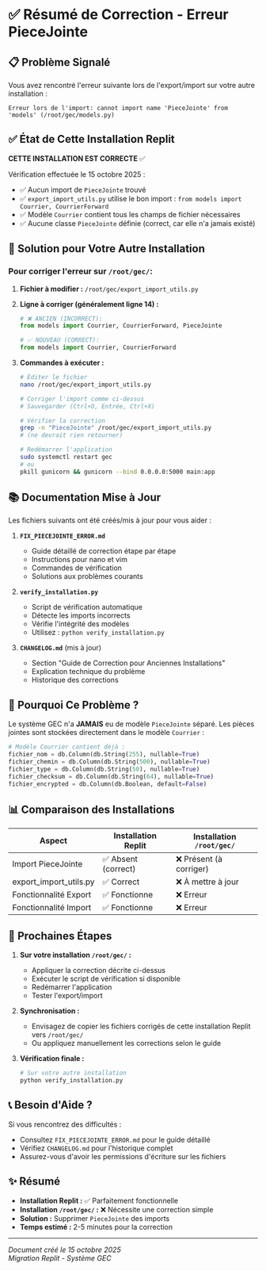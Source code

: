 # ✅ Résumé de Correction - Erreur PieceJointe

## 📋 Problème Signalé

Vous avez rencontré l'erreur suivante lors de l'export/import sur votre autre installation :
```
Erreur lors de l'import: cannot import name 'PieceJointe' from 'models' (/root/gec/models.py)
```

## ✅ État de Cette Installation Replit

**CETTE INSTALLATION EST CORRECTE** ✅

Vérification effectuée le 15 octobre 2025 :
- ✅ Aucun import de `PieceJointe` trouvé
- ✅ `export_import_utils.py` utilise le bon import : `from models import Courrier, CourrierForward`
- ✅ Modèle `Courrier` contient tous les champs de fichier nécessaires
- ✅ Aucune classe `PieceJointe` définie (correct, car elle n'a jamais existé)

## 🔧 Solution pour Votre Autre Installation

### Pour corriger l'erreur sur `/root/gec/`:

1. **Fichier à modifier :** `/root/gec/export_import_utils.py`

2. **Ligne à corriger (généralement ligne 14) :**
   ```python
   # ❌ ANCIEN (INCORRECT):
   from models import Courrier, CourrierForward, PieceJointe
   
   # ✅ NOUVEAU (CORRECT):
   from models import Courrier, CourrierForward
   ```

3. **Commandes à exécuter :**
   ```bash
   # Éditer le fichier
   nano /root/gec/export_import_utils.py
   
   # Corriger l'import comme ci-dessus
   # Sauvegarder (Ctrl+O, Entrée, Ctrl+X)
   
   # Vérifier la correction
   grep -n "PieceJointe" /root/gec/export_import_utils.py
   # (ne devrait rien retourner)
   
   # Redémarrer l'application
   sudo systemctl restart gec
   # ou
   pkill gunicorn && gunicorn --bind 0.0.0.0:5000 main:app
   ```

## 📚 Documentation Mise à Jour

Les fichiers suivants ont été créés/mis à jour pour vous aider :

1. **`FIX_PIECEJOINTE_ERROR.md`**
   - Guide détaillé de correction étape par étape
   - Instructions pour nano et vim
   - Commandes de vérification
   - Solutions aux problèmes courants

2. **`verify_installation.py`**
   - Script de vérification automatique
   - Détecte les imports incorrects
   - Vérifie l'intégrité des modèles
   - Utilisez : `python verify_installation.py`

3. **`CHANGELOG.md`** (mis à jour)
   - Section "Guide de Correction pour Anciennes Installations"
   - Explication technique du problème
   - Historique des corrections

## 🎯 Pourquoi Ce Problème ?

Le système GEC n'a **JAMAIS** eu de modèle `PieceJointe` séparé. Les pièces jointes sont stockées directement dans le modèle `Courrier` :

```python
# Modèle Courrier contient déjà :
fichier_nom = db.Column(db.String(255), nullable=True)
fichier_chemin = db.Column(db.String(500), nullable=True)
fichier_type = db.Column(db.String(50), nullable=True)
fichier_checksum = db.Column(db.String(64), nullable=True)
fichier_encrypted = db.Column(db.Boolean, default=False)
```

## 📊 Comparaison des Installations

| Aspect | Installation Replit | Installation `/root/gec/` |
|--------|-------------------|--------------------------|
| Import PieceJointe | ✅ Absent (correct) | ❌ Présent (à corriger) |
| export_import_utils.py | ✅ Correct | ❌ À mettre à jour |
| Fonctionnalité Export | ✅ Fonctionne | ❌ Erreur |
| Fonctionnalité Import | ✅ Fonctionne | ❌ Erreur |

## 🚀 Prochaines Étapes

1. **Sur votre installation `/root/gec/` :**
   - Appliquer la correction décrite ci-dessus
   - Exécuter le script de vérification si disponible
   - Redémarrer l'application
   - Tester l'export/import

2. **Synchronisation :**
   - Envisagez de copier les fichiers corrigés de cette installation Replit vers `/root/gec/`
   - Ou appliquez manuellement les corrections selon le guide

3. **Vérification finale :**
   ```bash
   # Sur votre autre installation
   python verify_installation.py
   ```

## 📞 Besoin d'Aide ?

Si vous rencontrez des difficultés :
- Consultez `FIX_PIECEJOINTE_ERROR.md` pour le guide détaillé
- Vérifiez `CHANGELOG.md` pour l'historique complet
- Assurez-vous d'avoir les permissions d'écriture sur les fichiers

## ✨ Résumé

- **Installation Replit :** ✅ Parfaitement fonctionnelle
- **Installation `/root/gec/` :** ❌ Nécessite une correction simple
- **Solution :** Supprimer `PieceJointe` des imports
- **Temps estimé :** 2-5 minutes pour la correction

---
*Document créé le 15 octobre 2025*  
*Migration Replit - Système GEC*
